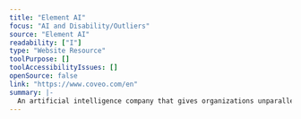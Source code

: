 ```yaml
---
title: "Element AI"
focus: "AI and Disability/Outliers"
source: "Element AI"
readability: ["I"]
type: "Website Resource"
toolPurpose: []
toolAccessibilityIssues: []
openSource: false
link: "https://www.coveo.com/en"
summary: |-
  An artificial intelligence company that gives organizations unparalleled access to a variety of AI solutions in automation, predictive analytics and data mining.
---
```


